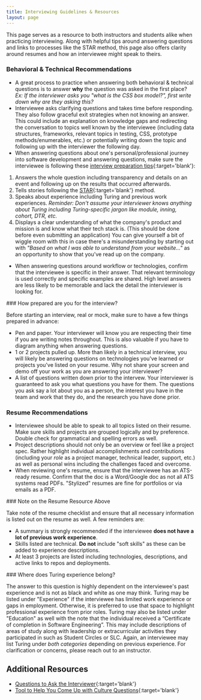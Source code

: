 ```yaml
---
title: Interviewing Guidelines & Resources
layout: page
---
```


This page serves as a resource to both instructors and students alike when practicing interviewing.  Along with helpful tips around answering questions and links to processes like the STAR method, this page also offers clarity around resumes and how an interviewee might speak to theirs.

### Behavioral & Technical Recommendations

- A great process to practice when answering both behavioral & technical questions is to answer **why** the question was asked in the first place?  *Ex: If the interviewer asks you "what is the CSS box model?", first write down why are they asking this?*
- Interviewee asks clarifying questions and takes time before responding.  They also follow graceful exit strategies when not knowing an answer.  This could include an explanation on knowledge gaps and redirecting the conversation to topics well known by the interviewee (including data structures, frameworks, relevant topics in testing, CSS, prototype methods/enumerables, etc.) or potentially writing down the topic and following up with the interviewer the following day.
- When answering questions about one's personal/professional journey into software development and answering questions, make sure the interviewee is following these [interview preparation tips](./interview_preparation_tips){:target='blank'}:
1. Answers the whole question including transparency and details on an event and following up on the results that occurred afterwards.
2. Tells stories following the [STAR](https://en.wikipedia.org/wiki/Situation,_task,_action,_result){:target='blank'} method.
3. Speaks about experience including Turing and previous work experiences.  *Reminder: Don't assume your interviewer knows anything about Turing including Turing-specific jargon like module, inning, cohort, DTR, etc.*
4. Displays a clear understanding of what the company's product and mission is and know what their tech stack is. (This should be done before even submitting an application) You can give yourself a bit of wiggle room with this in case there's a misunderstanding by starting out with *"Based on what I was able to understand from your website..."* as an opportunity to show that you've read up on the company. 
- When answering questions around workflow or technologies, confirm that the interviewee is specific in their answer.  That relevant terminology is used correctly and specific examples are shared.  High level answers are less likely to be memorable and lack the detail the interviewer is looking for.

<section class="note">
### How prepared are you for the interview?

Before starting an interview, real or mock, make sure to have a few things prepared in advance:
- Pen and paper.  Your interviewer will know you are respecting their time if you are writing notes throughout.  This is also valuable if you have to diagram anything when answering questions.
- 1 or 2 projects pulled up.  More than likely in a technical interview, you will likely be answering questions on technologies you've learned or projects you've listed on your resume.  Why not share your screen and demo off your work as you are answering your interviewer?
- A list of questions written down prior to the intervew.  Your interviewer is guaranteed to ask you what questions you have for them. The questions you ask say a lot about you as a person, the interest you have in the team and work that they do, and the research you have done prior.
</section>

### Resume Recommendations
- Interviewee should be able to speak to all topics listed on their resume.  Make sure skills and projects are grouped logically and by preference.  Double check for grammatical and spelling errors as well.
- Project descriptions should not only be an overview or feel like a project spec.  Rather highlight individual accomplishments and contributions (including your *role* as a project manager, technical leader, support, etc.) as well as personal wins including the challenges faced and overcome. 
- When reviewing one's resume, ensure that the interviewee has an ATS-ready resume.  Confirm that the doc is a Word/Google doc as not all ATS systems read PDFs.  "Stylized" resumes are fine for portfolios or via emails as a PDF.

<section class="note">
### Note on the Resume Resource Above

Take note of the resume checklist and ensure that all necessary information is listed out on the resume as well.  A few reminders are:

- A summary is strongly recommended if the interviewee **does not have a lot of previous work experience**.
- Skills listed are technical.  **Do not** include "soft skills" as these can be added to experience descriptions.
- At least 3 projects are listed including technologies, descriptions, and active links to repos and deployments.
</section>

<section class="note">
### Where does Turing experience belong?

The answer to this question is highly dependent on the interviewee's past experience and is not as black and white as one may think.  Turing may be listed under "Experience" if the interviewee has limited work experience or gaps in employment.  Otherwise, it is preferred to use that space to highlight professional experience from prior roles.  Turing may also be listed under "Education" as well with the note that the individual received a “Certificate of completion in Software Engineering”.  This may include descriptions of areas of study along with leadership or extracurricular activities they participated in such as Student Circles or SLC.  Again, an interviewee may list Turing under *both categories* depending on previous experience.  For clarification or concerns, please reach out to an instructor.
</section>

## Additional Resources
<!-- - [Interview Prep Resources](https://careerdev.turing.edu/resources/resume_resources){:target='blank'} -->
- [Questions to Ask the Interviewer](https://techinterviewhandbook.org/questions-to-ask/){:target='blank'}
- [Tool to Help You Come Up with Culture Questions](https://www.keyvalues.com/culture-queries){:target='blank'}